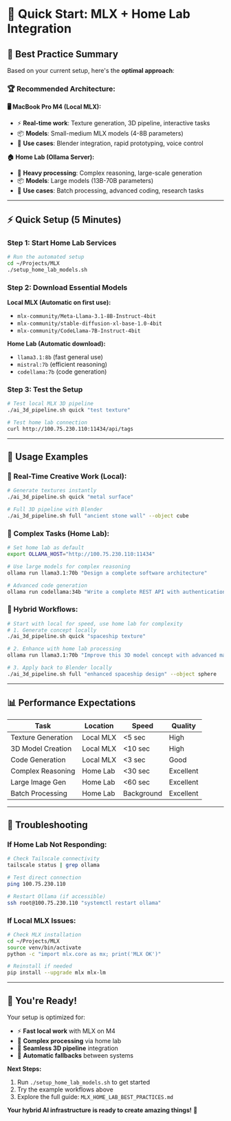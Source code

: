 # 🚀 Quick Start: MLX + Home Lab Integration

## 🎯 **Best Practice Summary**

Based on your current setup, here's the **optimal approach**:

### **🏆 Recommended Architecture:**

**🖥️ MacBook Pro M4 (Local MLX):**
- ⚡ **Real-time work**: Texture generation, 3D pipeline, interactive tasks
- 📦 **Models**: Small-medium MLX models (4-8B parameters)
- 🎯 **Use cases**: Blender integration, rapid prototyping, voice control

**🏠 Home Lab (Ollama Server):**
- 🧠 **Heavy processing**: Complex reasoning, large-scale generation
- 📦 **Models**: Large models (13B-70B parameters)
- 🎯 **Use cases**: Batch processing, advanced coding, research tasks

---

## ⚡ **Quick Setup (5 Minutes)**

### **Step 1: Start Home Lab Services**
```bash
# Run the automated setup
cd ~/Projects/MLX
./setup_home_lab_models.sh
```

### **Step 2: Download Essential Models**

**Local MLX (Automatic on first use):**
- `mlx-community/Meta-Llama-3.1-8B-Instruct-4bit`
- `mlx-community/stable-diffusion-xl-base-1.0-4bit`
- `mlx-community/CodeLlama-7B-Instruct-4bit`

**Home Lab (Automatic download):**
- `llama3.1:8b` (fast general use)
- `mistral:7b` (efficient reasoning)
- `codellama:7b` (code generation)

### **Step 3: Test the Setup**
```bash
# Test local MLX 3D pipeline
./ai_3d_pipeline.sh quick "test texture"

# Test home lab connection
curl http://100.75.230.110:11434/api/tags
```

---

## 🎯 **Usage Examples**

### **🎨 Real-Time Creative Work (Local):**
```bash
# Generate textures instantly
./ai_3d_pipeline.sh quick "metal surface"

# Full 3D pipeline with Blender
./ai_3d_pipeline.sh full "ancient stone wall" --object cube
```

### **🧠 Complex Tasks (Home Lab):**
```bash
# Set home lab as default
export OLLAMA_HOST="http://100.75.230.110:11434"

# Use large models for complex reasoning
ollama run llama3.1:70b "Design a complete software architecture"

# Advanced code generation
ollama run codellama:34b "Write a complete REST API with authentication"
```

### **🔄 Hybrid Workflows:**
```bash
# Start with local for speed, use home lab for complexity
# 1. Generate concept locally
./ai_3d_pipeline.sh quick "spaceship texture"

# 2. Enhance with home lab processing
ollama run llama3.1:70b "Improve this 3D model concept with advanced materials"

# 3. Apply back to Blender locally
./ai_3d_pipeline.sh full "enhanced spaceship design" --object sphere
```

---

## 📊 **Performance Expectations**

| Task | Location | Speed | Quality |
|------|----------|--------|---------|
| Texture Generation | Local MLX | <5 sec | High |
| 3D Model Creation | Local MLX | <10 sec | High |
| Code Generation | Local MLX | <3 sec | Good |
| Complex Reasoning | Home Lab | <30 sec | Excellent |
| Large Image Gen | Home Lab | <60 sec | Excellent |
| Batch Processing | Home Lab | Background | Excellent |

---

## 🔧 **Troubleshooting**

### **If Home Lab Not Responding:**
```bash
# Check Tailscale connectivity
tailscale status | grep ollama

# Test direct connection
ping 100.75.230.110

# Restart Ollama (if accessible)
ssh root@100.75.230.110 "systemctl restart ollama"
```

### **If Local MLX Issues:**
```bash
# Check MLX installation
cd ~/Projects/MLX
source venv/bin/activate
python -c "import mlx.core as mx; print('MLX OK')"

# Reinstall if needed
pip install --upgrade mlx mlx-lm
```

---

## 🎉 **You're Ready!**

Your setup is optimized for:
- ⚡ **Fast local work** with MLX on M4
- 🧠 **Complex processing** via home lab
- 🎨 **Seamless 3D pipeline** integration
- 🔄 **Automatic fallbacks** between systems

**Next Steps:**
1. Run `./setup_home_lab_models.sh` to get started
2. Try the example workflows above
3. Explore the full guide: `MLX_HOME_LAB_BEST_PRACTICES.md`

**Your hybrid AI infrastructure is ready to create amazing things!** 🚀